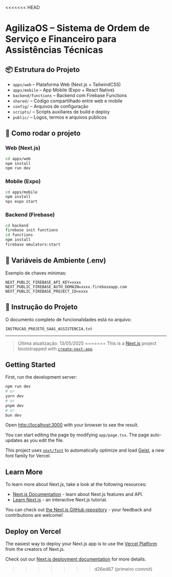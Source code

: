 <<<<<<< HEAD
# AgilizaOS – Sistema de Ordem de Serviço e Financeiro para Assistências Técnicas

## 📦 Estrutura do Projeto
- `apps/web` – Plataforma Web (Next.js + TailwindCSS)
- `apps/mobile` – App Mobile (Expo + React Native)
- `backend/functions` – Backend com Firebase Functions
- `shared/` – Código compartilhado entre web e mobile
- `config/` – Arquivos de configuração
- `scripts/` – Scripts auxiliares de build e deploy
- `public/` – Logos, termos e arquivos públicos

## 🚀 Como rodar o projeto

### Web (Next.js)
```bash
cd apps/web
npm install
npm run dev
```

### Mobile (Expo)
```bash
cd apps/mobile
npm install
npx expo start
```

### Backend (Firebase)
```bash
cd backend
firebase init functions
cd functions
npm install
firebase emulators:start
```

## 🔐 Variáveis de Ambiente (.env)
Exemplo de chaves mínimas:
```
NEXT_PUBLIC_FIREBASE_API_KEY=xxxx
NEXT_PUBLIC_FIREBASE_AUTH_DOMAIN=xxxx.firebaseapp.com
NEXT_PUBLIC_FIREBASE_PROJECT_ID=xxxx
```

## 📄 Instrução do Projeto
O documento completo de funcionalidades está no arquivo:
```
INSTRUCAO_PROJETO_SAAS_ASSISTENCIA.txt
```

---

> Última atualização: 13/05/2025
=======
This is a [Next.js](https://nextjs.org) project bootstrapped with [`create-next-app`](https://nextjs.org/docs/app/api-reference/cli/create-next-app).

## Getting Started

First, run the development server:

```bash
npm run dev
# or
yarn dev
# or
pnpm dev
# or
bun dev
```

Open [http://localhost:3000](http://localhost:3000) with your browser to see the result.

You can start editing the page by modifying `app/page.tsx`. The page auto-updates as you edit the file.

This project uses [`next/font`](https://nextjs.org/docs/app/building-your-application/optimizing/fonts) to automatically optimize and load [Geist](https://vercel.com/font), a new font family for Vercel.

## Learn More

To learn more about Next.js, take a look at the following resources:

- [Next.js Documentation](https://nextjs.org/docs) - learn about Next.js features and API.
- [Learn Next.js](https://nextjs.org/learn) - an interactive Next.js tutorial.

You can check out [the Next.js GitHub repository](https://github.com/vercel/next.js) - your feedback and contributions are welcome!

## Deploy on Vercel

The easiest way to deploy your Next.js app is to use the [Vercel Platform](https://vercel.com/new?utm_medium=default-template&filter=next.js&utm_source=create-next-app&utm_campaign=create-next-app-readme) from the creators of Next.js.

Check out our [Next.js deployment documentation](https://nextjs.org/docs/app/building-your-application/deploying) for more details.
>>>>>>> d26ed87 (primeiro commit)
